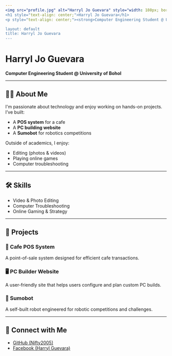```yaml
---
<img src="profile.jpg" alt="Harryl Jo Guevara" style="width: 180px; border-radius: 50%; display: block; margin: 0 auto;" />
<h1 style="text-align: center;">Harryl Jo Guevara</h1>
<p style="text-align: center;"><strong>Computer Engineering Student @ University of Bohol</strong></p>

layout: default
title: Harryl Jo Guevara
---
```


# Harryl Jo Guevara

**Computer Engineering Student @ University of Bohol**

---

## 🧑‍💻 About Me

I'm passionate about technology and enjoy working on hands-on projects. I’ve built:
- A **POS system** for a cafe
- A **PC building website**
- A **Sumobot** for robotics competitions

Outside of academics, I enjoy:
- Editing (photos & videos)
- Playing online games
- Computer troubleshooting

---

## 🛠️ Skills

- Video & Photo Editing  
- Computer Troubleshooting  
- Online Gaming & Strategy

---

## 🚀 Projects

### 🧾 Cafe POS System  
A point-of-sale system designed for efficient cafe transactions.

### 🖥️ PC Builder Website  
A user-friendly site that helps users configure and plan custom PC builds.

### 🤖 Sumobot  
A self-built robot engineered for robotic competitions and challenges.

---

## 🔗 Connect with Me

- [GitHub (Nifty2005)](https://github.com/Nifty2005)  
- [Facebook (Harryl Guevara)](https://facebook.com/Harryl%20Guevara)

